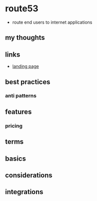 # route53

- route end users to internet applications

## my thoughts

## links

- [landing page](https://aws.amazon.com/route53/?did%253Dap_card%2526trk%253Dap_card)

## best practices

### anti patterns

## features

### pricing

## terms

## basics

## considerations

## integrations
